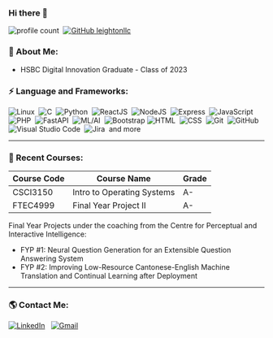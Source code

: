 ### Hi there 👋 

![profile count](https://komarev.com/ghpvc/?username=leightonllc&color=red)&nbsp;
[![GitHub leightonllc](https://img.shields.io/github/followers/leightonllc?label=follow&style=social)](https://github.com/souravjain540)&nbsp;

### 🧐 About Me:

- HSBC Digital Innovation Graduate - Class of 2023

### ⚡ Language and Frameworks:

![Linux](https://img.shields.io/badge/-Linux-05122A?style=flat&logo=linux)&nbsp;
![C](https://img.shields.io/badge/-C-05122A?style=flat&logo=c)&nbsp;
![Python](https://img.shields.io/badge/-Python-05122A?style=flat&logo=python)&nbsp;
![ReactJS](https://img.shields.io/badge/-React-05122A?style=flat&logo=react)&nbsp;
![NodeJS](https://img.shields.io/badge/-NodeJS-05122A?style=flat&logo=node.js)&nbsp;
![Express](https://img.shields.io/badge/-Express-05122A?style=flat&logo=express)&nbsp;
![JavaScript](https://img.shields.io/badge/-JavaScript-05122A?style=flat&logo=javascript)&nbsp;\
![PHP](https://img.shields.io/badge/-PHP-05122A?style=flat&logo=php)&nbsp;
![FastAPI](https://img.shields.io/badge/-FastAPI-05122A?style=flat&logo=fastapi)&nbsp;
![ML/AI](https://img.shields.io/badge/-ML/AI-05122A?)&nbsp;
![Bootstrap](https://img.shields.io/badge/-Bootstrap-05122A?style=flat&logo=bootstrap&logoColor=563D7C)
![HTML](https://img.shields.io/badge/-HTML-05122A?style=flat&logo=HTML5)&nbsp;
![CSS](https://img.shields.io/badge/-CSS-05122A?style=flat&logo=CSS3&logoColor=1572B6)&nbsp;
![Git](https://img.shields.io/badge/-Git-05122A?style=flat&logo=git)&nbsp;
![GitHub](https://img.shields.io/badge/-GitHub-05122A?style=flat&logo=github)&nbsp;\
![Visual Studio Code](https://img.shields.io/badge/-Visual%20Studio%20Code-05122A?style=flat&logo=visual-studio-code&logoColor=007ACC)&nbsp;
![Jira](https://img.shields.io/badge/-Jira-05122A?style=flat&logo=jira&logoColor=0052CC)&nbsp;
and more

---

### :blue_book: Recent Courses:

| Course Code                 | Course Name                              | Grade                              |
| -------------------- | --------------------------------------------  | -------------------------------------------- |
| CSCI3150 | Intro to Operating Systems | A-
| FTEC4999 | Final Year Project II | A-

Final Year Projects under the coaching from the Centre for Perceptual and Interactive Intelligence:
- FYP #1: Neural Question Generation for an Extensible Question Answering System
- FYP #2: Improving Low-Resource Cantonese-English Machine Translation and Continual Learning after Deployment



---
### 🌎 Contact Me:
<a href="https://www.linkedin.com/in/llc1006/"><img alt="LinkedIn" src="https://img.shields.io/badge/linkedin%20-%230077B5.svg?&style=flat&logo=linkedin&logoColor=white"/></a> &nbsp;
<a href="mailto:leightonllc@outlook.com"><img alt="Gmail" src="https://img.shields.io/badge/Outlook-0078D4?style=flat&logo=microsoftoutlook" /></a> &nbsp;
